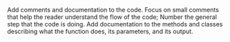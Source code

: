 Add comments and documentation to the code. Focus on small comments that help the reader understand the flow of the code; Number the general step that the code is doing. Add documentation to the methods and classes describing what the function does, its parameters, and its output.